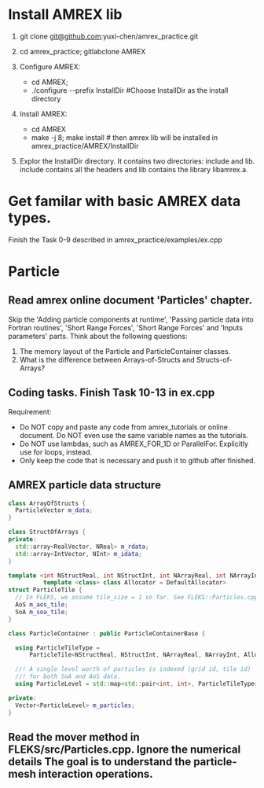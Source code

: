 

# Install AMREX lib
1. git clone git@github.com:yuxi-chen/amrex_practice.git
2. cd amrex_practice; gitlabclone AMREX
3. Configure AMREX:
   * cd AMREX; 
   * ./configure --prefix InstallDir #Choose InstallDir as the install directory
4. Install AMREX:
   * cd AMREX
   * make -j 8; make install  # then amrex lib will be installed in amrex_practice/AMREX/InstallDir

5. Explor the InstallDir directory. It contains two directories: include and lib. include contains all the headers and lib contains the library libamrex.a. 

# Get familar with basic AMREX data types. 
Finish the Task 0-9 described in amrex_practice/examples/ex.cpp

# Particle
## Read amrex online document 'Particles' chapter. 
Skip the 'Adding particle components at runtime', 'Passing particle data into Fortran routines', 'Short Range Forces', 'Short Range Forces' and 'Inputs parameters' parts. Think about the following questions:
1. The memory layout of the Particle and ParticleContainer classes. 
2. What is the difference between Arrays-of-Structs and Structs-of-Arrays?
## Coding tasks. Finish Task 10-13 in ex.cpp
Requirement: 
* Do NOT copy and paste any code from amrex_tutorials or online document. Do NOT even use the same variable names as the tutorials.
* Do NOT use lambdas, such as AMREX_FOR_1D or ParallelFor. Explicitly use for loops, instead.
* Only keep the code that is necessary and push it to github after finished.  

## AMREX particle data structure 
```cpp
class ArrayOfStructs {
  ParticleVector m_data;
}

class StructOfArrays {
private:
  std::array<RealVector, NReal> m_rdata;
  std::array<IntVector, NInt> m_idata;
}

template <int NStructReal, int NStructInt, int NArrayReal, int NArrayInt,
          template <class> class Allocator = DefaultAllocator>
struct ParticleTile {
  // In FLEKS, we assume tile_size = 1 so far. See FLEKS::Particles.cpp::line31
  AoS m_aos_tile;
  SoA m_soa_tile;
}

class ParticleContainer : public ParticleContainerBase {

  using ParticleTileType =
      ParticleTile<NStructReal, NStructInt, NArrayReal, NArrayInt, Allocator>;

  //! A single level worth of particles is indexed (grid id, tile id)
  //! for both SoA and AoS data.
  using ParticleLevel = std::map<std::pair<int, int>, ParticleTileType>;

private:
  Vector<ParticleLevel> m_particles;
}
```
## Read the mover method in FLEKS/src/Particles.cpp. Ignore the numerical details The goal is to understand the particle-mesh interaction operations. 

